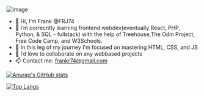 ![image](https://user-images.githubusercontent.com/55099680/173256766-9010bd36-1bd5-4312-b6cc-21b1138163a1.png)


- 👋 Hi, I’m Frank @FRJ74
- 👀 I’m correcntly learning frontend webdev(eventually React, PHP, Python, & SQL - fullstack) with the help of Treehouse,The Odin Project, Free Code Camp, and W3Schools.
- 🌱 In this leg of my journey I'm focused on mastering HTML, CSS, and JS
- 💞️ I’d love to collaborate on any webbased projects
- 📫 Contact me: frankr74@gmail.com

[![Anurag's GitHub stats](https://github-readme-stats.vercel.app/api?username=FRJ74)](https://github.com/FRJ74/github-readme-stats)

[![Top Langs](https://github-readme-stats.vercel.app/api/top-langs/?username=FRJ74)](https://github.com/FRJ74/github-readme-stats)

<!---
FRJ74/FRJ74 is a ✨ special ✨ repository because its `README.md` (this file) appears on your GitHub profile.
You can click the Preview link to take a look at your changes.
--->
